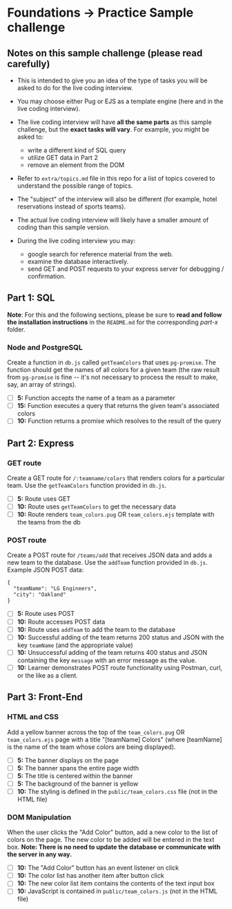 # Foundations -> Practice Sample challenge

## Notes on this sample challenge (please read carefully)

- This is intended to give you an idea of the type of tasks you will be asked to do for the live coding interview.

- You may choose either Pug or EJS as a template engine (here and in the live coding interview).

- The live coding interview will have __all the same parts__ as this sample challenge, but the __exact tasks will vary__. For example, you might be asked to:
  - write a different kind of SQL query
  - utilize GET data in Part 2
  - remove an element from the DOM

- Refer to `extra/topics.md` file in this repo for a list of topics covered to understand the possible range of topics.

- The "subject" of the interview will also be different (for example, hotel reservations instead of sports teams).

- The actual live coding interview will likely have a smaller amount of coding than this sample version.

- During the live coding interview you may:

  - google search for reference material from the web.
  - examine the database interactively.
  - send GET and POST requests to your express server for debugging / confirmation.

## Part 1: SQL

__Note__: For this and the following sections, please be sure to __read and follow the installation instructions__ in the `README.md` for the corresponding *part-x* folder.

### Node and PostgreSQL

Create a function in `db.js` called `getTeamColors` that uses `pg-promise`. The function should get the names of all colors for a given team (the raw result from `pg-promise` is fine -- it's not necessary to process the result to make, say, an array of strings).

  - [ ] __5:__ Function accepts the name of a team as a parameter
  - [ ] __15:__ Function executes a query that returns the given team's associated colors
  - [ ] __10:__ Function returns a promise which resolves to the result of the query

## Part 2: Express

### GET route
Create a GET route for `/:teamname/colors` that renders colors for a particular team. Use the `getTeamColors` function provided in `db.js`.

- [ ] __5:__ Route uses GET
- [ ] __10:__ Route uses `getTeamColors` to get the necessary data
- [ ] __10:__ Route renders `team_colors.pug` OR `team_colors.ejs` template with the teams from the db

### POST route
Create a POST route for `/teams/add` that receives JSON data and adds a new team to the database. Use the `addTeam` function provided in `db.js`. Example JSON POST data:

```
{
  "teamName": "LG Engineers",
  "city": "Oakland"
}
```

- [ ] __5:__ Route uses POST
- [ ] __10:__ Route accesses POST data
- [ ] __10:__ Route uses `addTeam` to add the team to the database
- [ ] __10:__ Successful adding of the team returns 200 status and JSON with the key `teamName` (and the appropriate value)
- [ ] __10:__ Unsuccessful adding of the team returns 400 status and JSON containing the key `message` with an error message as the value.
- [ ] __10:__ Learner demonstrates POST route functionality using Postman, curl, or the like as a client.

## Part 3: Front-End

### HTML and CSS
Add a yellow banner across the top of the `team_colors.pug` OR `team_colors.ejs` page with a title "[teamName] Colors" (where [teamName] is the name of the team whose colors are being displayed).

- [ ] __5:__ The banner displays on the page
- [ ] __5:__ The banner spans the entire page width
- [ ] __5:__ The title is centered within the banner
- [ ] __5:__ The background of the banner is yellow
- [ ] __10:__ The styling is defined in the `public/team_colors.css` file (not in the HTML file)

### DOM Manipulation
When the user clicks the "Add Color" button, add a new color to the list of colors on the page. The new color to be added will be entered in the text box. __Note: There is no need to update the database or communicate with the server in any way.__

- [ ] __10:__ The "Add Color" button has an event listener on click
- [ ] __10:__ The color list has another item after button click
- [ ] __10:__ The new color list item contains the contents of the text input box
- [ ] __10:__ JavaScript is contained in `public/team_colors.js` (not in the HTML file)
